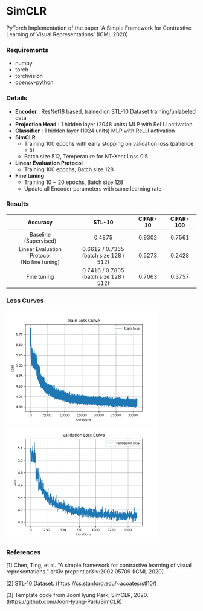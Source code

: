 # SimCLR
PyTorch Implementation of the paper 'A Simple Framework for Contrastive Learning of Visual Representations' (ICML 2020)

### Requirements
* numpy
* torch
* torchvision
* opencv-python
  

### Details
* **Encoder** : ResNet18 based, trained on STL-10 Dataset training/unlabeled data
* **Projection Head** : 1 hidden layer (2048 units) MLP with ReLU activation
* **Classifier** : 1 hidden layer (1024 units) MLP with ReLU activation
* **SimCLR**
  * Training 100 epochs with early stopping on validation loss (patience = 5)
  * Batch size 512, Temperature for NT-Xent Loss 0.5
* **Linear Evaluation Protocol**
  * Training 100 epochs, Batch size 128
* **Fine tuning**
  * Training 10 ~ 20 epochs, Batch size 128
  * Update all Encoder parameters with same learning rate

### Results
|                    Accuracy                    |                   STL-10                  | CIFAR-10 | CIFAR-100 |
|:----------------------------------------------:|:-----------------------------------------:|:--------:|:---------:|
|            Baseline<br>(Supervised)            |                   0.4875                  |  0.9302  |   0.7561  |
| Linear Evaluation Protocol<br>(No fine tuning) | 0.6612 / 0.7365<br>(batch size 128 / 512) |  0.5273  |   0.2428  |
|                   Fine tuning                  | 0.7416 / 0.7805<br>(batch size 128 / 512) |  0.7063  |   0.3757  |

### Loss Curves
<p float="left">
  <img src="results/train_loss_curve.png" width="400" />
  <img src="results/val_loss_curve.png" width="400" />
</p>

### References
[1] Chen, Ting, et al. "A simple framework for contrastive learning of visual representations." arXiv preprint arXiv:2002.05709 (ICML 2020).

[2] STL-10 Dataset. (https://cs.stanford.edu/~acoates/stl10/)

[3] Template code from JoonHyung Park, SimCLR, 2020. (https://github.com/JoonHyung-Park/SimCLR)
